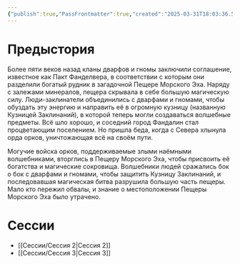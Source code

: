 ```yaml
---
{"publish":true,"PassFrontmatter":true,"created":"2025-03-31T18:03:36.562+03:00","updated":"2025-04-02T18:20:11.765+03:00"}
---
```



# Предыстория
Более пяти веков назад кланы дварфов и гномы заключили соглашение, известное как Пакт Фанделвера, в соответствии с которым они разделили богатый рудник в загадочной Пещере Морского Эха. Наряду с залежами минералов, пещера скрывала в себе большую магическую силу. Люди-заклинатели объединились с дварфами и гномами, чтобы обуздать эту энергию и направить её в огромную кузницу (названную Кузницей Заклинаний), в которой теперь могли создаваться волшебные предметы. Всё шло хорошо, и соседний город Фандалин стал процветающим поселением. Но пришла беда, когда с Севера хлынула орда орков, уничтожающая всё на своём пути. 

Могучие войска орков, поддерживаемые злыми наёмными волшебниками, вторглись в Пещеру Морского Эха, чтобы присвоить её богатства и магические сокровища. Волшебники людей сражались бок о бок с дварфами и гномами, чтобы защитить Кузницу Заклинаний, и последовавшая магическая битва разрушила большую часть пещеры. Мало кто пережил обвалы, и знание о местоположении Пещеры Морского Эха было утрачено.

# Сессии
- [[Сессии/Сессия 2\|Сессия 2]]
- [[Сессии/Сессия 3\|Сессия 3]]
